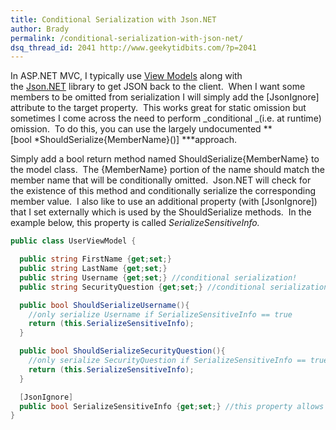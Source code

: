 ```yaml
---
title: Conditional Serialization with Json.NET
author: Brady
permalink: /conditional-serialization-with-json-net/
dsq_thread_id: 2041 http://www.geekytidbits.com/?p=2041
---
```


In ASP.NET MVC, I typically use [View Models][1] along with the [Json.NET][2] library to get JSON back to the client.  When I want some members to be omitted from serialization I will simply add the [JsonIgnore] attribute to the target property.  This works great for static omission but sometimes I come across the need to perform _conditional _(i.e. at runtime) omission.  To do this, you can use the largely undocumented **[bool *ShouldSerialize{MemberName}()] \***approach.

Simply add a bool return method named ShouldSerialize{MemberName} to the model class.  The {MemberName} portion of the name should match the member name that will be conditionally omitted.  Json.NET will check for the existence of this method and conditionally serialize the corresponding member value.  I also like to use an additional property (with [JsonIgnore]) that I set externally which is used by the ShouldSerialize methods.  In the example below, this property is called _SerializeSensitiveInfo._

```csharp
public class UserViewModel {

  public string FirstName {get;set;}
  public string LastName {get;set;}
  public string Username {get;set;} //conditional serialization!
  public string SecurityQuestion {get;set;} //conditional serialization!

  public bool ShouldSerializeUsername(){
    //only serialize Username if SerializeSensitiveInfo == true
    return (this.SerializeSensitiveInfo);
  }

  public bool ShouldSerializeSecurityQuestion(){
    //only serialize SecurityQuestion if SerializeSensitiveInfo == true
    return (this.SerializeSensitiveInfo);
  }

  [JsonIgnore]
  public bool SerializeSensitiveInfo {get;set;} //this property allows control of serialization at runtime
}
```

[1]: http://lostechies.com/jimmybogard/2012/04/10/asp-net-web-api-mvc-viewmodels-and-formatters/
[2]: http://james.newtonking.com/json
